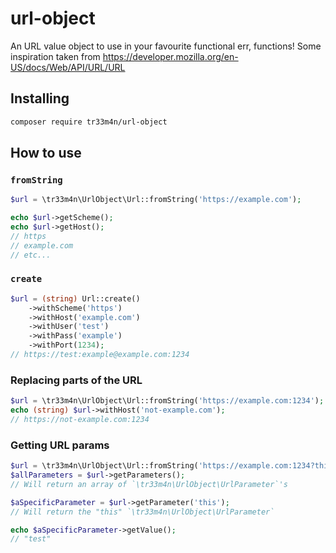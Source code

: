 # url-object
An URL value object to use in your favourite functional err, functions! Some inspiration taken from https://developer.mozilla.org/en-US/docs/Web/API/URL/URL

## Installing
```sh
composer require tr33m4n/url-object
```

## How to use
### `fromString`
```php
$url = \tr33m4n\UrlObject\Url::fromString('https://example.com');

echo $url->getScheme();
echo $url->getHost();
// https
// example.com
// etc...
```
### `create`
```php
$url = (string) Url::create()
    ->withScheme('https')
    ->withHost('example.com')
    ->withUser('test')
    ->withPass('example')
    ->withPort(1234);
// https://test:example@example.com:1234
```
### Replacing parts of the URL
```php
$url = \tr33m4n\UrlObject\Url::fromString('https://example.com:1234');
echo (string) $url->withHost('not-example.com');
// https://not-example.com:1234
```
### Getting URL params
```php
$url = \tr33m4n\UrlObject\Url::fromString('https://example.com:1234?this=test&another=something');
$allParameters = $url->getParameters();
// Will return an array of `\tr33m4n\UrlObject\UrlParameter`'s

$aSpecificParameter = $url->getParameter('this');
// Will return the "this" `\tr33m4n\UrlObject\UrlParameter`

echo $aSpecificParameter->getValue();
// "test"
